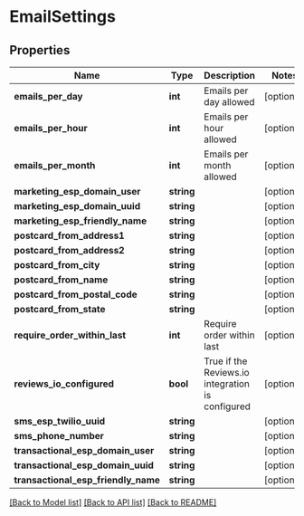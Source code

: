 # EmailSettings

## Properties
Name | Type | Description | Notes
------------ | ------------- | ------------- | -------------
**emails_per_day** | **int** | Emails per day allowed | [optional] 
**emails_per_hour** | **int** | Emails per hour allowed | [optional] 
**emails_per_month** | **int** | Emails per month allowed | [optional] 
**marketing_esp_domain_user** | **string** |  | [optional] 
**marketing_esp_domain_uuid** | **string** |  | [optional] 
**marketing_esp_friendly_name** | **string** |  | [optional] 
**postcard_from_address1** | **string** |  | [optional] 
**postcard_from_address2** | **string** |  | [optional] 
**postcard_from_city** | **string** |  | [optional] 
**postcard_from_name** | **string** |  | [optional] 
**postcard_from_postal_code** | **string** |  | [optional] 
**postcard_from_state** | **string** |  | [optional] 
**require_order_within_last** | **int** | Require order within last | [optional] 
**reviews_io_configured** | **bool** | True if the Reviews.io integration is configured | [optional] 
**sms_esp_twilio_uuid** | **string** |  | [optional] 
**sms_phone_number** | **string** |  | [optional] 
**transactional_esp_domain_user** | **string** |  | [optional] 
**transactional_esp_domain_uuid** | **string** |  | [optional] 
**transactional_esp_friendly_name** | **string** |  | [optional] 

[[Back to Model list]](../README.md#documentation-for-models) [[Back to API list]](../README.md#documentation-for-api-endpoints) [[Back to README]](../README.md)


